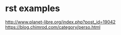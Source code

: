 
# rst examples

http://www.planet-libre.org/index.php?post_id=19042
https://blog.chimrod.com/category/perso.html

